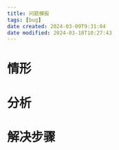 ```yaml
---
title: 问题模板
tags: [bug]
date created: 2024-03-09T9:31:04
date modified: 2024-03-18T10:27:43
---
```


# 情形

# 分析

# 解决步骤
